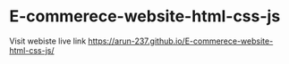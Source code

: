 # E-commerece-website-html-css-js
Visit webiste live link  https://arun-237.github.io/E-commerece-website-html-css-js/
